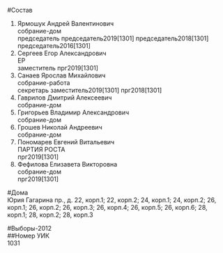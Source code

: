 #Состав  
1. Ярмошук Андрей Валентинович  
    собрание-дом  
    председатель председатель2019[1301] председатель2018[1301] председатель2016[1301]  
2. Сергеев Егор Александрович  
    ЕР  
    заместитель прг2019[1301]  
3. Санаев Ярослав Михайлович  
    собрание-работа  
    секретарь заместитель2019[1301] прг2018[1301]  
4. Гаврилов Дмитрий Алексеевич  
    собрание-дом  
5. Григорьев Владимир Александрович  
    собрание-дом  
6. Грошев Николай Андреевич  
    собрание-дом  
7. Пономарев Евгений Витальевич  
    ПАРТИЯ РОСТА  
    прг2019[1301]  
8. Фефилова Елизавета Викторовна  
    собрание-дом  
    прг2019[1301]  
  
#Дома  
Юрия Гагарина пр., д. 22, корп.1; 22, корп.2; 24, корп.1; 24, корп.2; 26, корп.1; 26, корп.2; 26, корп.З; 26, корп.4; 26, корп.5; 26, корп.6; 28, корп.1; 28, корп.2; 28, корп.З  
  
#Выборы-2012  
##Номер УИК  
1031  
